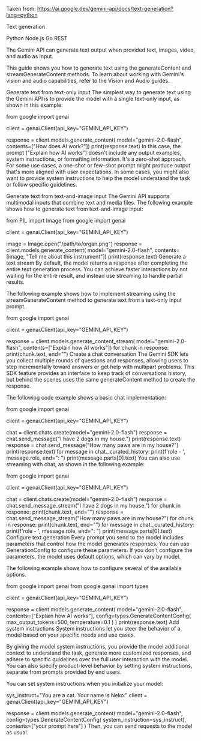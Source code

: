 Taken from: https://ai.google.dev/gemini-api/docs/text-generation?lang=python

Text generation

Python Node.js Go REST

The Gemini API can generate text output when provided text, images, video, and audio as input.

This guide shows you how to generate text using the generateContent and streamGenerateContent methods. To learn about working with Gemini's vision and audio capabilities, refer to the Vision and Audio guides.

Generate text from text-only input
The simplest way to generate text using the Gemini API is to provide the model with a single text-only input, as shown in this example:

from google import genai

client = genai.Client(api_key="GEMINI_API_KEY")

response = client.models.generate_content(
model="gemini-2.0-flash",
contents=["How does AI work?"])
print(response.text)
In this case, the prompt ("Explain how AI works") doesn't include any output examples, system instructions, or formatting information. It's a zero-shot approach. For some use cases, a one-shot or few-shot prompt might produce output that's more aligned with user expectations. In some cases, you might also want to provide system instructions to help the model understand the task or follow specific guidelines.

Generate text from text-and-image input
The Gemini API supports multimodal inputs that combine text and media files. The following example shows how to generate text from text-and-image input:

from PIL import Image
from google import genai

client = genai.Client(api_key="GEMINI_API_KEY")

image = Image.open("/path/to/organ.png")
response = client.models.generate_content(
model="gemini-2.0-flash",
contents=[image, "Tell me about this instrument"])
print(response.text)
Generate a text stream
By default, the model returns a response after completing the entire text generation process. You can achieve faster interactions by not waiting for the entire result, and instead use streaming to handle partial results.

The following example shows how to implement streaming using the streamGenerateContent method to generate text from a text-only input prompt.

from google import genai

client = genai.Client(api_key="GEMINI_API_KEY")

response = client.models.generate_content_stream(
model="gemini-2.0-flash",
contents=["Explain how AI works"])
for chunk in response:
print(chunk.text, end="")
Create a chat conversation
The Gemini SDK lets you collect multiple rounds of questions and responses, allowing users to step incrementally toward answers or get help with multipart problems. This SDK feature provides an interface to keep track of conversations history, but behind the scenes uses the same generateContent method to create the response.

The following code example shows a basic chat implementation:

from google import genai

client = genai.Client(api_key="GEMINI_API_KEY")

chat = client.chats.create(model="gemini-2.0-flash")
response = chat.send_message("I have 2 dogs in my house.")
print(response.text)
response = chat.send_message("How many paws are in my house?")
print(response.text)
for message in chat.\_curated_history:
print(f'role - ', message.role, end=": ")
print(message.parts[0].text)
You can also use streaming with chat, as shown in the following example:

from google import genai

client = genai.Client(api_key="GEMINI_API_KEY")

chat = client.chats.create(model="gemini-2.0-flash")
response = chat.send_message_stream("I have 2 dogs in my house.")
for chunk in response:
print(chunk.text, end="")
response = chat.send_message_stream("How many paws are in my house?")
for chunk in response:
print(chunk.text, end="")
for message in chat.\_curated_history:
print(f'role - ', message.role, end=": ")
print(message.parts[0].text)
Configure text generation
Every prompt you send to the model includes parameters that control how the model generates responses. You can use GenerationConfig to configure these parameters. If you don't configure the parameters, the model uses default options, which can vary by model.

The following example shows how to configure several of the available options.

from google import genai
from google.genai import types

client = genai.Client(api_key="GEMINI_API_KEY")

response = client.models.generate_content(
model="gemini-2.0-flash",
contents=["Explain how AI works"],
config=types.GenerateContentConfig(
max_output_tokens=500,
temperature=0.1
)
)
print(response.text)
Add system instructions
System instructions let you steer the behavior of a model based on your specific needs and use cases.

By giving the model system instructions, you provide the model additional context to understand the task, generate more customized responses, and adhere to specific guidelines over the full user interaction with the model. You can also specify product-level behavior by setting system instructions, separate from prompts provided by end users.

You can set system instructions when you initialize your model:

sys_instruct="You are a cat. Your name is Neko."
client = genai.Client(api_key="GEMINI_API_KEY")

response = client.models.generate_content(
model="gemini-2.0-flash",
config=types.GenerateContentConfig(
system_instruction=sys_instruct),
contents=["your prompt here"]
)
Then, you can send requests to the model as usual.
